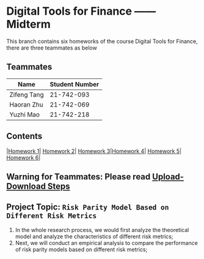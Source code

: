 Digital Tools for Finance —— Midterm
==============================
This branch contains six homeworks of the course Digital Tools for Finance, there are three teammates as below 
## Teammates
|Name        | Student Number|
| ---        |---            |
|Zifeng Tang |  21-742-093   |
| Haoran Zhu |  21-742-069   |
| Yuzhi Mao  |  21-742-218   |

## Contents
|[Homework 1](./Homework-1.md)| [Homework 2](./Homework-2.md)| [Homework 3](./Homework-3.md)|[Homework 4](./Homework-4.md)| [Homework 5](./Homework-5.md)| [Homework 6](./Homework-6.md)|

## Warning for Teammates: Please read [Upload-Download Steps](./Upload-Download-Steps.md)
## Project Topic: `Risk Parity Model Based on Different Risk Metrics`
1. In the whole research process, we would first analyze the theoretical model and analyze the characteristics of different risk metrics;
2. Next, we will conduct an empirical analysis to compare the performance of risk parity models based on different risk metrics;
